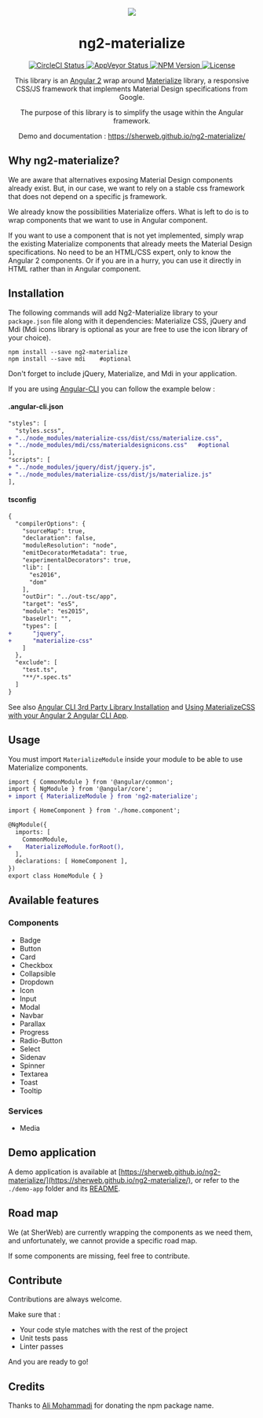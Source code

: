 <div class="readme-github-logo">
  <p align="center">
    <img src="https://github.com/sherweb/ng2-materialize/raw/master/demo-app/src/assets/ng2-materialize-circle.png">
  </p>
  <h1 align="center">ng2-materialize</h1>
  <div align="center">
    <a href="https://circleci.com/gh/sherweb/ng2-materialize">
      <img alt="CircleCI Status" src="https://circleci.com/gh/sherweb/ng2-materialize.svg?style=shield&circle-token=4f457a3c93c34ad9cdf21cbe53605dad94f21955">
    </a>
    <a href="https://ci.appveyor.com/project/charpeni/ng2-materialize-w4588">
      <img alt="AppVeyor Status" src="https://ci.appveyor.com/api/projects/status/0b6d1hpfoxrcaw60?svg=true">
    </a>
    <a href="https://www.npmjs.com/package/ng2-materialize">
      <img alt="NPM Version" src="https://img.shields.io/npm/v/ng2-materialize.svg?style=flat">
    </a>
    <a href="https://opensource.org/licenses/Apache-2.0">
      <img alt="License" src="https://img.shields.io/npm/l/ng2-materialize.svg">
    </a>
  </div>
</div>

<div class="readme-summary">
  <p align="center">
    This library is an <a href="https://angular.io/">Angular 2</a> wrap around <a href="http://materializecss.com/">Materialize</a> library, a responsive CSS/JS framework that implements Material Design specifications from Google.
  </p>
  <p align="center">
    The purpose of this library is to simplify the usage within the Angular framework.
  </p>
  <p align="center">
    Demo and documentation : <a href="https://sherweb.github.io/ng2-materialize/">https://sherweb.github.io/ng2-materialize/</a>
  </p>
</div>

## Why ng2-materialize?

We are aware that alternatives exposing Material Design components already exist. But, in our case, we want to rely on a stable css framework that does not depend on a specific js framework.

We already know the possibilities Materialize offers. What is left to do is to wrap components that we want to use in Angular component.

If you want to use a component that is not yet implemented, simply wrap the existing Materialize components that already meets the Material Design specifications. No need to be an HTML/CSS expert, only to know the Angular 2 components. Or if you are in a hurry, you can use it directly in HTML rather than in Angular component.

## Installation

The following commands will add Ng2-Materialize library to your `package.json` file along with it dependencies: Materialize CSS, jQuery and Mdi (Mdi icons library is optional as your are free to use the icon library of your choice).

```
npm install --save ng2-materialize
npm install --save mdi    #optional
```

Don't forget to include jQuery, Materialize, and Mdi in your application.

If you are using [Angular-CLI](https://github.com/angular/angular-cli) you can follow the example below :

#### .angular-cli.json

```diff
"styles": [
  "styles.scss",
+ "../node_modules/materialize-css/dist/css/materialize.css",
+ "../node_modules/mdi/css/materialdesignicons.css"   #optional
],
"scripts": [
+ "../node_modules/jquery/dist/jquery.js",
+ "../node_modules/materialize-css/dist/js/materialize.js"
],
```

#### tsconfig

```diff
{
  "compilerOptions": {
    "sourceMap": true,
    "declaration": false,
    "moduleResolution": "node",
    "emitDecoratorMetadata": true,
    "experimentalDecorators": true,
    "lib": [
      "es2016",
      "dom"
    ],
    "outDir": "../out-tsc/app",
    "target": "es5",
    "module": "es2015",
    "baseUrl": "",
    "types": [
+      "jquery",
+      "materialize-css"
    ]
  },
  "exclude": [
    "test.ts",
    "**/*.spec.ts"
  ]
}
```

See also [Angular CLI 3rd Party Library Installation](https://github.com/angular/angular-cli/wiki/overview#global-library-installation) and [Using MaterializeCSS with your Angular 2 Angular CLI App](https://medium.com/@ladyleet/using-materializecss-with-your-angular-2-angular-cli-app-2eb64b05a1d2#.8p3uba85g).

## Usage

You must import `MaterializeModule` inside your module to be able to use Materialize components.

```diff
import { CommonModule } from '@angular/common';
import { NgModule } from '@angular/core';
+ import { MaterializeModule } from 'ng2-materialize';

import { HomeComponent } from './home.component';

@NgModule({
  imports: [
    CommonModule,
+    MaterializeModule.forRoot(),
  ],
  declarations: [ HomeComponent ],
})
export class HomeModule { }
```

## Available features

### Components

* Badge
* Button
* Card
* Checkbox
* Collapsible
* Dropdown
* Icon
* Input
* Modal
* Navbar
* Parallax
* Progress
* Radio-Button
* Select
* Sidenav
* Spinner
* Textarea
* Toast
* Tooltip

### Services

* Media

## Demo application

A demo application is available at [https://sherweb.github.io/ng2-materialize/](https://sherweb.github.io/ng2-materialize/), or refer to the `./demo-app` folder and its [README](./demo-app/README.md).

## Road map

We (at SherWeb) are currently wrapping the components as we need them, and unfortunately, we cannot provide a specific road map.

If some components are missing, feel free to contribute.

## Contribute

Contributions are always welcome.

Make sure that :
- Your code style matches with the rest of the project
- Unit tests pass
- Linter passes

And you are ready to go!

## Credits

Thanks to [Ali Mohammadi](https://github.com/ayalma) for donating the npm package name.
